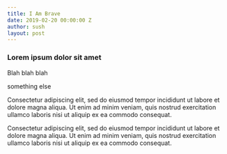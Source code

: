 ```yaml
---
title: I Am Brave
date: 2019-02-20 00:00:00 Z
author: sush
layout: post
---
```


### Lorem ipsum dolor sit amet

Blah blah blah

something else

Consectetur adipiscing elit, sed do eiusmod tempor incididunt ut labore et dolore magna aliqua. Ut enim ad minim veniam, quis nostrud exercitation ullamco laboris nisi ut aliquip ex ea commodo consequat.

Consectetur adipiscing elit, sed do eiusmod tempor incididunt ut labore et dolore magna aliqua. Ut enim ad minim veniam, quis nostrud exercitation ullamco laboris nisi ut aliquip ex ea commodo consequat.
